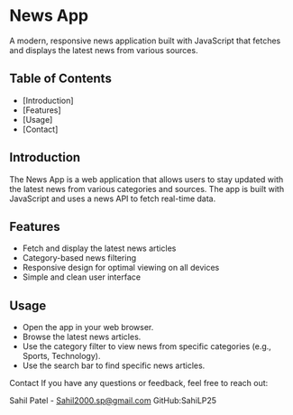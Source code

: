 # News App
A modern, responsive news application built with JavaScript that fetches and displays the latest news from various sources.

## Table of Contents

- [Introduction]
- [Features]
- [Usage]
- [Contact]

## Introduction

The News App is a web application that allows users to stay updated with the latest news from various categories and sources. The app is built with JavaScript and uses a news API to fetch real-time data.

## Features

- Fetch and display the latest news articles
- Category-based news filtering
- Responsive design for optimal viewing on all devices
- Simple and clean user interface




## Usage
- Open the app in your web browser.
- Browse the latest news articles.
- Use the category filter to view news from specific categories (e.g., Sports, Technology).
- Use the search bar to find specific news articles.





Contact
If you have any questions or feedback, feel free to reach out:

Sahil Patel - Sahil2000.sp@gmail.com
GitHub:SahiLP25
